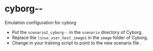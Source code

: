 # cyborg--
Emulation configuration for cyborg
- Put the `scenario2_cyborg--` in the `scenario` directory of Cyborg.
- Replace the `linux_user_host_image1` in the `image` folder of Cyborg.
- Change in your training script to point to the new scenario file .

